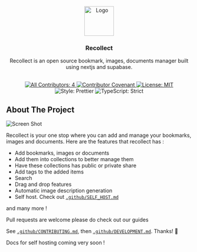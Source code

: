 <br/>
<p align="center">
  <a href="https://github.com//Recollect">
    <img src="https://app.recollect.so/favicon.ico" alt="Logo" width="80" height="80">
  </a>

  <h3 align="center">Recollect</h3>

  <p align="center">
    Recollect is an open source bookmark, images, documents manager built using nextjs and supabase.
    <br/>
    <br/>
  </p>
</p>

<p align="center">
	<a href="#contributors" target="_blank">
<!-- prettier-ignore-start -->
<!-- ALL-CONTRIBUTORS-BADGE:START - Do not remove or modify this section -->
<img alt="All Contributors: 4" src="https://img.shields.io/badge/all_contributors-4-21bb42.svg" />
<!-- ALL-CONTRIBUTORS-BADGE:END -->
<!-- prettier-ignore-end -->
	</a>
	<a href="https://github.com/timelessco/recollect/blob/main/.github/CODE_OF_CONDUCT.md" target="_blank">
		<img alt="Contributor Covenant" src="https://img.shields.io/badge/code_of_conduct-enforced-21bb42" />
	</a>
	<a href="https://github.com/timelessco/recollect/blob/main/LICENSE.md" target="_blank">
		<img alt="License: MIT" src="https://img.shields.io/github/license/timelessco/recollect?color=21bb42">
	</a>
	<img alt="Style: Prettier" src="https://img.shields.io/badge/style-prettier-21bb42.svg" />
	<img alt="TypeScript: Strict" src="https://img.shields.io/badge/typescript-strict-21bb42.svg" />
</p>

## About The Project

![Screen Shot](https://framerusercontent.com/assets/6aRlWSrfJQJTYIASrZ6vXzWTs.jpg)

Recollect is your one stop where you can add and manage your bookmarks, images and documents. Here are the features that recollect has :

- Add bookmarks, images or documents
- Add them into collections to better manage them
- Have these collections has public or private share
- Add tags to the added items
- Search
- Drag and drop features
- Automatic image description generation
- Self host. Check out [`.github/SELF_HOST.md`](./.github/SELF_HOST.md)

and many more !

Pull requests are welcome please do check out our guides

See [`.github/CONTRIBUTING.md`](./.github/CONTRIBUTING.md), then
[`.github/DEVELOPMENT.md`](./.github/DEVELOPMENT.md). Thanks! 💖

Docs for self hosting coming very soon !
